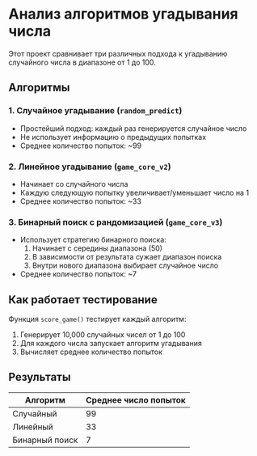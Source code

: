 # Анализ алгоритмов угадывания числа

Этот проект сравнивает три различных подхода к угадыванию случайного числа в диапазоне от 1 до 100.

## Алгоритмы

### 1. Случайное угадывание (`random_predict`)
- Простейший подход: каждый раз генерируется случайное число
- Не использует информацию о предыдущих попытках
- Среднее количество попыток: ~99

### 2. Линейное угадывание (`game_core_v2`)
- Начинает со случайного числа
- Каждую следующую попытку увеличивает/уменьшает число на 1
- Среднее количество попыток: ~33

### 3. Бинарный поиск с рандомизацией (`game_core_v3`)
- Использует стратегию бинарного поиска:
  1. Начинает с середины диапазона (50)
  2. В зависимости от результата сужает диапазон поиска
  3. Внутри нового диапазона выбирает случайное число
- Среднее количество попыток: ~7

## Как работает тестирование
Функция `score_game()` тестирует каждый алгоритм:
1. Генерирует 10,000 случайных чисел от 1 до 100
2. Для каждого числа запускает алгоритм угадывания
3. Вычисляет среднее количество попыток

## Результаты
| Алгоритм          | Среднее число попыток |
|-------------------|-----------------------|
| Случайный         | 99                    |
| Линейный          | 33                    |
| Бинарный поиск    | 7                     |

